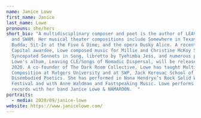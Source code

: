```yaml
---
name: Janice Lowe
first_name: Janice
last_name: Lowe
pronouns: she/hers
short_bio: "A multidisciplinary composer and poet is the author of LEAVING CLE
  and SWAM. Her musical theater compositions include Somewhere in Texas; Lil
  Budda; Sit-In at the Five & Dime; and the opera Dusky Alice. A recent Creative
  Capital awardee, Lowe composed music for Millie and Christine McKoy Sisters’
  Syncopated Sonnets in Song, libretto by Tyehimba Jess, and numerous plays.
  Lowe's album, Leaving CLE/Songs of Nomadic Dispersal, will be released in
  2020. A co-founder of The Dark Room Collective, Lowe has taught Multi-media
  Composition at Rutgers University and at SWP, Jack Kerouac School of
  Disembodied Poetics. She has performed in Nona Hendryx’s Rock Solid Women
  Festival and with Anne Waldman and Fastspeaking Music. Lowe performs and
  records with her band Janice Lowe & NAMAROON.  "
portraits:
  - media: 2020/09/janice-lowe
website: https://www.janicelowe.com/
---
```

